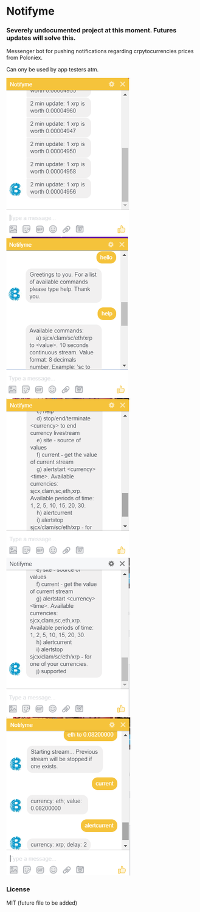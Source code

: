 # Notifyme

### Severely undocumented project at this moment. Futures updates will solve this.

Messenger bot for pushing notifications regarding crpytocurrencies prices from Poloniex.

Can ony be used by app testers atm.

![Bot_1](https://github.com/MarcusGitAccount/notifyme/blob/master/images/bot_1.png)
![Bot_2](https://github.com/MarcusGitAccount/notifyme/blob/master/images/bot_2.png)
![Bot_3](https://github.com/MarcusGitAccount/notifyme/blob/master/images/bot_3.png)
![Bot_4](https://github.com/MarcusGitAccount/notifyme/blob/master/images/bot_4.png)
![Bot_5](https://github.com/MarcusGitAccount/notifyme/blob/master/images/bot_5.png)


### License

MIT (future file to be added)
